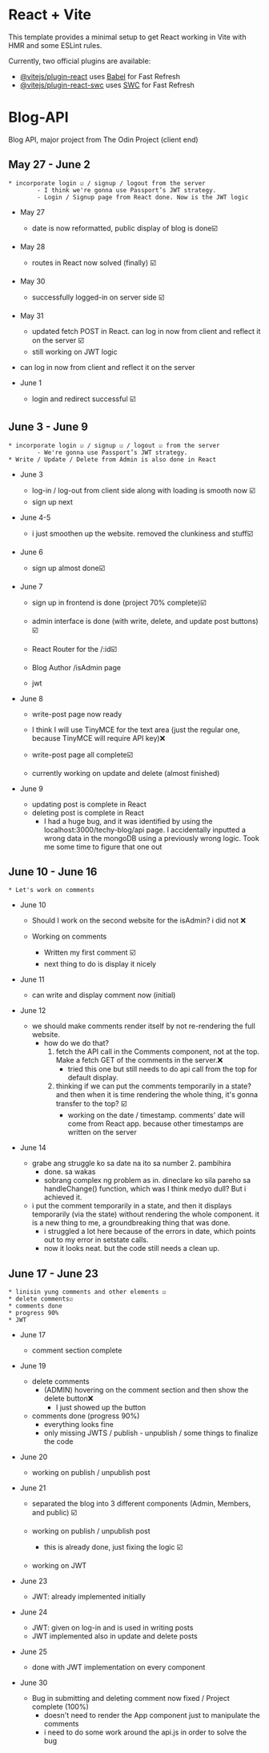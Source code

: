 # React + Vite

This template provides a minimal setup to get React working in Vite with HMR and some ESLint rules.

Currently, two official plugins are available:

- [@vitejs/plugin-react](https://github.com/vitejs/vite-plugin-react/blob/main/packages/plugin-react/README.md) uses [Babel](https://babeljs.io/) for Fast Refresh
- [@vitejs/plugin-react-swc](https://github.com/vitejs/vite-plugin-react-swc) uses [SWC](https://swc.rs/) for Fast Refresh


# Blog-API
 Blog API, major project from The Odin Project (client end)

May 27 - June 2
- 
    * incorporate login ☑️ / signup / logout from the server
            - I think we're gonna use Passport’s JWT strategy.
            - Login / Signup page from React done. Now is the JWT logic

* May 27
    * date is now reformatted, public display of blog is done☑️

* May 28
    * routes in React now solved (finally) ☑️

* May 30
    * successfully logged-in on server side ☑️

* May 31
    * updated fetch POST in React. can log in now from client and reflect it on the server ☑️
    * still working on JWT logic
* can log in now from client and reflect it on the server

* June 1
    * login and redirect successful ☑️

June 3 - June 9
- 
    * incorporate login ☑️ / signup ☑️ / logout ☑️ from the server
            - We're gonna use Passport’s JWT strategy.
    * Write / Update / Delete from Admin is also done in React

* June 3
    * log-in / log-out from client side along with loading is smooth now ☑️
    * sign up next

* June 4-5
    * i just smoothen up the website. removed the clunkiness and stuff☑️

* June 6
    * sign up almost done☑️

* June 7
    * sign up in frontend is done (project 70% complete)☑️
    * admin interface is done (with write, delete, and update post buttons) ☑️
    * React Router for the /:id☑️


    * Blog Author /isAdmin page
    * jwt

* June 8
    * write-post page now ready
    * I think I will use TinyMCE for the text area (just the regular one, because TinyMCE will require API key)❌
    * write-post page all complete☑️

    * currently working on update and delete (almost finished)

* June 9
    * updating post is complete in React
    * deleting post is complete in React
        - I had a huge bug, and it was identified by using the localhost:3000/techy-blog/api page. I accidentally inputted a wrong data in the mongoDB using a previously wrong logic. Took me some time to figure that one out


June 10 - June 16
- 
    * Let's work on comments

* June 10
    * Should I work on the second website for the isAdmin? i did not ❌

    * Working on comments
        - Written my first comment ☑️
        - next thing to do is display it nicely

* June 11
    * can write and display comment now (initial)

* June 12
    * we should make comments render itself by not re-rendering the full website.
        - how do we do that?
            1. fetch the API call in the Comments component, not at the top. Make a fetch GET of the comments in the server.❌
                * tried this one but still needs to do api call from the top for default display.
            2. thinking if we can put the comments temporarily in a state? and then when it is time rendering the whole thing, it's gonna transfer to the top? ☑️
                * working on the date / timestamp. comments' date will come from React app. because other timestamps are written on the server

* June 14
    - grabe ang struggle ko sa date na ito sa number 2. pambihira
        - done. sa wakas
        - sobrang complex ng problem as in. dineclare ko sila pareho sa handleChange() function, which was I think medyo dull? But i achieved it.
    * i put the comment temporarily in a state, and then it displays temporarily (via the state) without rendering the whole component. it is a new thing to me, a groundbreaking thing that was done.
        - i struggled a lot here because of the errors in date, which points out to my error in setstate calls.
        - now it looks neat. but the code still needs a clean up.

June 17 - June 23
- 
    * linisin yung comments and other elements ☑️
    * delete comments☑️
    * comments done
    * progress 90%
    * JWT 

* June 17
    - comment section complete

* June 19
    * delete comments
        -   (ADMIN) hovering on the comment section and then show the delete button❌
            * I just showed up the button
    * comments done (progress 90%)
        - everything looks fine
        - only missing JWTS / publish - unpublish / some things to finalize the code
    
* June 20
    * working on publish / unpublish post

* June 21
    * separated the blog into 3 different components (Admin, Members, and public) ☑️
    * working on publish / unpublish post
        - this is already done, just fixing the logic ☑️

    * working on JWT

* June 23
    * JWT: already implemented initially

* June 24
    * JWT: given on log-in and is used in writing posts
    * JWT implemented also in update and delete posts

* June 25
    * done with JWT implementation on every component

* June 30
    * Bug in submitting and deleting comment now fixed / Project complete (100%)
        - doesn't need to render the App component just to manipulate the comments 
        - i need to do some work around the api.js in order to solve the bug